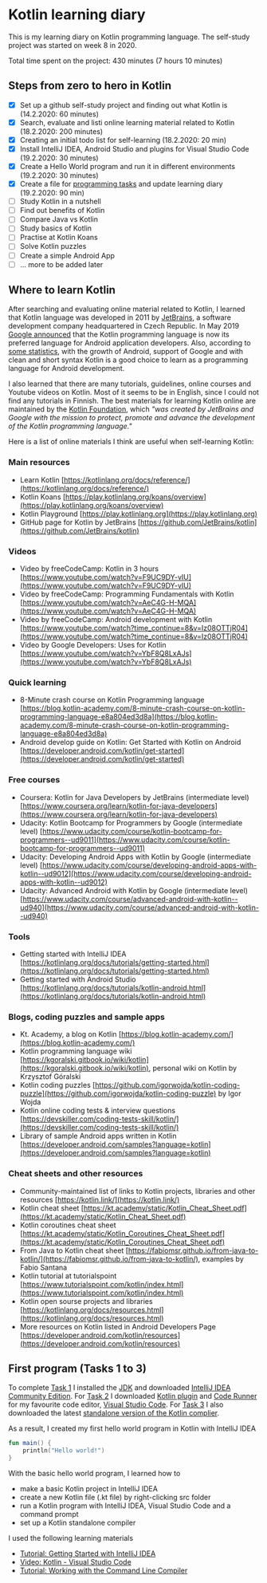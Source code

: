 # Kotlin learning diary

This is my learning diary on Kotlin programming language. The self-study project was started on week 8 in 2020.

Total time spent on the project: 430 minutes (7 hours 10 minutes)

## Steps from zero to hero in Kotlin

- [x] Set up a github self-study project and finding out what Kotlin is (14.2.2020: 60 minutes)
- [x] Search, evaluate and listi online learning material related to Kotlin (18.2.2020: 200 minutes)
- [x] Creating an initial todo list for self-learning (18.2.2020: 20 min)
- [x] Install IntelliJ IDEA, Android Studio and plugins for Visual Studio Code (19.2.2020: 30 minutes)
- [x] Create a Hello World program and run it in different environments (19.2.2020: 30 minutes)
- [x] Create a file for [programming tasks](programming-tasks.md) and update learning diary (19.2.2020: 90 min)
- [ ] Study Kotlin in a nutshell
- [ ] Find out benefits of Kotlin
- [ ] Compare Java vs Kotlin
- [ ] Study basics of Kotlin
- [ ] Practise at Kotlin Koans
- [ ] Solve Kotlin puzzles
- [ ] Create a simple Android App
- [ ] ... more to be added later

## Where to learn Kotlin

After searching and evaluating online material related to Kotlin, I learned that Kotlin language was developed in 2011 by [JetBrains](https://www.jetbrains.com/), a software development company headquartered in Czech Republic. In May 2019 [Google announced](https://techcrunch.com/2019/05/07/kotlin-is-now-googles-preferred-language-for-android-app-development/) that the Kotlin programming language is now its preferred language for Android application developers. Also, according to [some statistics](http://codinginfinite.com/top-programming-languages-2020-stats-surveys), with the growth of Android, support of Google and with clean and short syntax Kotlin is a good choice to learn as a programming language for Android development.

I also learned that there are many tutorials, guidelines, online courses and Youtube videos on Kotlin. Most of it seems to be in English, since I could not find any tutorials in Finnish. The best materials for learning Kotlin online are maintained by the [Kotlin Foundation](https://kotlinlang.org/foundation/kotlin-foundation.html), which *"was created by JetBrains and Google with the mission to protect, promote and advance the development of the Kotlin programming language."*

Here is a list of online materials I think are useful when self-learning Kotlin:

### Main resources

- Learn Kotlin [https://kotlinlang.org/docs/reference/](https://kotlinlang.org/docs/reference/)
- Kotlin Koans [https://play.kotlinlang.org/koans/overview](https://play.kotlinlang.org/koans/overview)
- Kotlin Playground [https://play.kotlinlang.org](https://play.kotlinlang.org)
- GitHub page for Kotlin by JetBrains [https://github.com/JetBrains/kotlin](https://github.com/JetBrains/kotlin)

### Videos

- Video by freeCodeCamp: Kotlin in 3 hours [https://www.youtube.com/watch?v=F9UC9DY-vIU](https://www.youtube.com/watch?v=F9UC9DY-vIU)
- Video by freeCodeCamp: Programming Fundamentals with Kotlin [https://www.youtube.com/watch?v=AeC4G-H-MQA](https://www.youtube.com/watch?v=AeC4G-H-MQA)
- Video by freeCodeCamp: Android development with Kotlin [https://www.youtube.com/watch?time_continue=8&v=Iz08OTTjR04](https://www.youtube.com/watch?time_continue=8&v=Iz08OTTjR04)
- Video by Google Developers: Uses for Kotlin [https://www.youtube.com/watch?v=YbF8Q8LxAJs](https://www.youtube.com/watch?v=YbF8Q8LxAJs)

### Quick learning

- 8-Minute crash course on Kotlin Programming language [https://blog.kotlin-academy.com/8-minute-crash-course-on-kotlin-programming-language-e8a804ed3d8a](https://blog.kotlin-academy.com/8-minute-crash-course-on-kotlin-programming-language-e8a804ed3d8a)
- Android develop guide on Kotlin: Get Started with Kotlin on Android [https://developer.android.com/kotlin/get-started](https://developer.android.com/kotlin/get-started)

### Free courses

- Coursera: Kotlin for Java Developers by JetBrains (intermediate level) [https://www.coursera.org/learn/kotlin-for-java-developers](https://www.coursera.org/learn/kotlin-for-java-developers)
- Udacity: Kotlin Bootcamp for Programmers by Google (intermediate level) [https://www.udacity.com/course/kotlin-bootcamp-for-programmers--ud9011](https://www.udacity.com/course/kotlin-bootcamp-for-programmers--ud9011)
- Udacity: Developing Android Apps with Kotlin by Google (intermediate level) [https://www.udacity.com/course/developing-android-apps-with-kotlin--ud9012](https://www.udacity.com/course/developing-android-apps-with-kotlin--ud9012)
- Udacity: Advanced Android with Kotlin by Google (intermediate level) [https://www.udacity.com/course/advanced-android-with-kotlin--ud940](https://www.udacity.com/course/advanced-android-with-kotlin--ud940)

### Tools

- Getting started with IntelliJ IDEA [https://kotlinlang.org/docs/tutorials/getting-started.html](https://kotlinlang.org/docs/tutorials/getting-started.html)
- Getting started with Android Studio [https://kotlinlang.org/docs/tutorials/kotlin-android.html](https://kotlinlang.org/docs/tutorials/kotlin-android.html)

### Blogs, coding puzzles and sample apps

- Kt. Academy, a blog on Kotlin [https://blog.kotlin-academy.com/](https://blog.kotlin-academy.com/)
- Kotlin programming language wiki [https://kgoralski.gitbook.io/wiki/kotlin](https://kgoralski.gitbook.io/wiki/kotlin), personal wiki on Kotlin by Krzysztof Góralski
- Kotlin coding puzzles [https://github.com/igorwojda/kotlin-coding-puzzle](https://github.com/igorwojda/kotlin-coding-puzzle) by Igor Wojda
- Kotlin online coding tests & interview questions [https://devskiller.com/coding-tests-skill/kotlin/](https://devskiller.com/coding-tests-skill/kotlin/)
- Library of sample Android apps written in Kotlin [https://developer.android.com/samples?language=kotlin](https://developer.android.com/samples?language=kotlin)

### Cheat sheets and other resources

- Community-maintained list of links to Kotlin projects, libraries and other resources [https://kotlin.link/](https://kotlin.link/)
- Kotlin cheat sheet [https://kt.academy/static/Kotlin_Cheat_Sheet.pdf](https://kt.academy/static/Kotlin_Cheat_Sheet.pdf)
- Kotlin coroutines cheat sheet [https://kt.academy/static/Kotlin_Coroutines_Cheat_Sheet.pdf](https://kt.academy/static/Kotlin_Coroutines_Cheat_Sheet.pdf)
- From Java to Kotlin cheat sheet [https://fabiomsr.github.io/from-java-to-kotlin/](https://fabiomsr.github.io/from-java-to-kotlin/), examples by Fabio Santana
- Kotlin tutorial at tutorialspoint [https://www.tutorialspoint.com/kotlin/index.html](https://www.tutorialspoint.com/kotlin/index.html)
- Kotlin open sourse projects and libraries [https://kotlinlang.org/docs/resources.html](https://kotlinlang.org/docs/resources.html)
- More resources on Kotlin listed in Android Developers Page [https://developer.android.com/kotlin/resources](https://developer.android.com/kotlin/resources)

## First program (Tasks 1 to 3)

To complete [Task 1](programming-tasks.md#task-1) I installed the [JDK](https://jdk.java.net/) and downloaded [IntelliJ IDEA Community Edition](https://www.jetbrains.com/idea/). For [Task 2](programming-tasks.md#task-2) I downloaded [Kotlin plugin](https://marketplace.visualstudio.com/items?itemName=mathiasfrohlich.Kotlin) and [Code Runner](https://marketplace.visualstudio.com/items?itemName=formulahendry.code-runner) for my favourite code editor, [Visual Studio Code](https://code.visualstudio.com/). For [Task 3](programming-tasks.md#task-3) I also downloaded the latest [standalone version of the Kotlin complier](https://github.com/JetBrains/kotlin/releases/tag/v1.3.61).

As a result, I created my first hello world program in Kotlin with IntelliJ IDEA

```kotlin
fun main() {
    println("Hello world!")
}
```

With the basic hello world program, I learned how to

- make a basic Kotlin project in IntelliJ IDEA
- create a new Kotlin file (.kt file) by right-clicking src folder
- run a Kotlin program with IntelliJ IDEA, Visual Studio Code and a command prompt
- set up a Kotlin standalone compiler

I used the following learning materials

- [Tutorial: Getting Started with IntelliJ IDEA](https://kotlinlang.org/docs/tutorials/getting-started.html)
- [Video: Kotlin - Visual Studio Code](https://www.youtube.com/watch?v=QeVl8fXteI0)
- [Tutorial: Working with the Command Line Compiler](https://kotlinlang.org/docs/tutorials/command-line.html)
